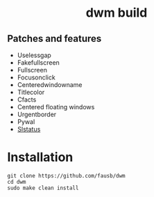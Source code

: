 <h1 align="center">dwm build</h1>

## Patches and features

- Uselessgap
- Fakefullscreen
- Fullscreen
- Focusonclick
- Centeredwindowname
- Titlecolor
- Cfacts
- Centered floating windows
- Urgentborder
- Pywal
- [Slstatus](https://github.com/fausb/slstatus)

# Installation

```
git clone https://github.com/fausb/dwm
cd dwm
sudo make clean install
```
